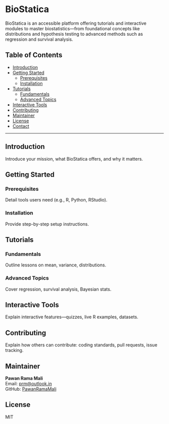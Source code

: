 # BioStatica

BioStatica is an accessible platform offering tutorials and interactive modules to master biostatistics—from foundational concepts like distributions and hypothesis testing to advanced methods such as regression and survival analysis.

## Table of Contents

- [Introduction](#introduction)  
- [Getting Started](#getting-started)  
  - [Prerequisites](#prerequisites)  
  - [Installation](#installation)  
- [Tutorials](#tutorials)  
  - [Fundamentals](#fundamentals)  
  - [Advanced Topics](#advanced-topics)  
- [Interactive Tools](#interactive-tools)  
- [Contributing](#contributing)  
- [Maintainer](#maintainer)  
- [License](#license)  
- [Contact](#contact)

---

## Introduction

Introduce your mission, what BioStatica offers, and why it matters.

## Getting Started

### Prerequisites
Detail tools users need (e.g., R, Python, RStudio).

### Installation
Provide step-by-step setup instructions.

## Tutorials

### Fundamentals
Outline lessons on mean, variance, distributions.

### Advanced Topics
Cover regression, survival analysis, Bayesian stats.

## Interactive Tools

Explain interactive features—quizzes, live R examples, datasets.

## Contributing

Explain how others can contribute: coding standards, pull requests, issue tracking.

## Maintainer

**Pawan Rama Mali**  
Email: [prm@outlook.in](mailto:prm@outlook.in)  
GitHub: [PawanRamaMali](https://github.com/PawanRamaMali)

## License

MIT


